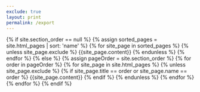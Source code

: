 ```yaml
---
exclude: true
layout: print
permalink: /export
---
```

{% if site.section_order == null %}
{% assign sorted_pages = site.html_pages | sort: 'name' %}
{% for site_page in sorted_pages %}
{% unless site_page.exclude %}
{{site_page.content}}
{% endunless %}
{% endfor %}
{% else %}
{% assign pageOrder = site.section_order %}
{% for order in pageOrder %}
{% for site_page in site.html_pages %}
{% unless site_page.exclude %}
{% if site_page.title == order or site_page.name == order %}
{{site_page.content}}
{% endif %}
{% endunless %}
{% endfor %}
{% endfor %}
{% endif %}

